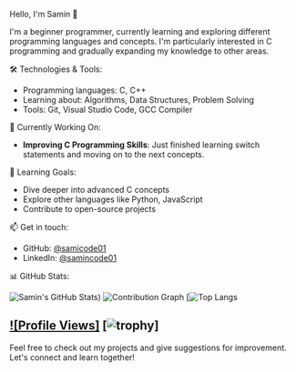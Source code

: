 Hello, I'm Samin 👋

I'm a beginner programmer, currently learning and exploring different programming languages and concepts. I'm particularly interested in C programming and gradually expanding my knowledge to other areas.

🛠️ Technologies & Tools:
- Programming languages: C, C++
- Learning about: Algorithms, Data Structures, Problem Solving
- Tools: Git, Visual Studio Code, GCC Compiler

🚀 Currently Working On:
- **Improving C Programming Skills**: Just finished learning switch statements and moving on to the next concepts.

🌱 Learning Goals:
- Dive deeper into advanced C concepts
- Explore other languages like Python, JavaScript
- Contribute to open-source projects

📫 Get in touch:
- GitHub: [@samicode01](https://github.com/samicode01)
- LinkedIn: [@samincode01](https://www.linkedin.com/in/samincode01/)

 📊 GitHub Stats:

![Samin's GitHub Stats](https://github-readme-stats.vercel.app/api?username=samincode01&show_icons=true&theme=radical))
![Contribution Graph](https://github-profile-summary-cards.vercel.app/api/cards/profile-details?username=samincode01&theme=github_dark)
[![Top Langs](https://github-readme-stats.vercel.app/api/top-langs/?username=samincode01&layout=donut-vertical&theme=radical)

[![Profile Views]](https://komarev.com/ghpvc/?username=samincode01)
[![trophy](https://github-profile-trophy.vercel.app/?username=samincode01)]
---

Feel free to check out my projects and give suggestions for improvement. Let's connect and learn together!
